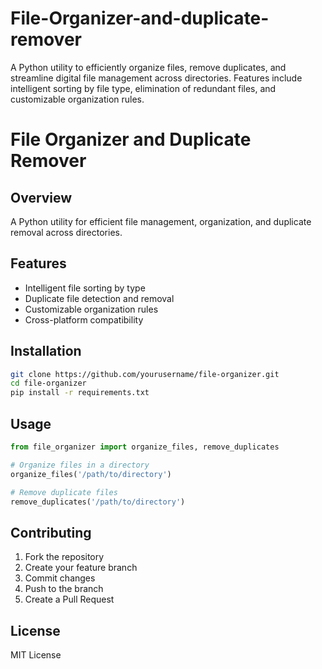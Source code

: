 # File-Organizer-and-duplicate-remover
A Python utility to efficiently organize files, remove duplicates, and streamline digital file management across directories. Features include intelligent sorting by file type, elimination of redundant files, and customizable organization rules.
# File Organizer and Duplicate Remover

## Overview
A Python utility for efficient file management, organization, and duplicate removal across directories.

## Features
- Intelligent file sorting by type
- Duplicate file detection and removal
- Customizable organization rules
- Cross-platform compatibility

## Installation
```bash
git clone https://github.com/yourusername/file-organizer.git
cd file-organizer
pip install -r requirements.txt
```

## Usage
```python
from file_organizer import organize_files, remove_duplicates

# Organize files in a directory
organize_files('/path/to/directory')

# Remove duplicate files
remove_duplicates('/path/to/directory')
```

## Contributing
1. Fork the repository
2. Create your feature branch
3. Commit changes
4. Push to the branch
5. Create a Pull Request

## License
MIT License
